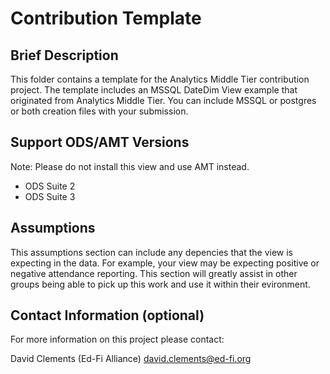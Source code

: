 # Contribution Template


## Brief Description
This folder contains a template for the Analytics Middle Tier contribution project.  The template includes an MSSQL DateDim View example that originated from Analytics Middle Tier.  You can include MSSQL or postgres or both creation files with your submission.  

## Support ODS/AMT Versions
Note:  Please do not install this view and use AMT instead.
* ODS Suite 2
* ODS Suite 3

## Assumptions
This assumptions section can include any depencies that the view is expecting in the data.  For example, your view may be expecting positive or negative attendance reporting.  This section will greatly assist in other groups being able to pick up this work and use it within their evironment.

## Contact Information (optional)
For more information on this project please contact:

David Clements (Ed-Fi Alliance)
david.clements@ed-fi.org